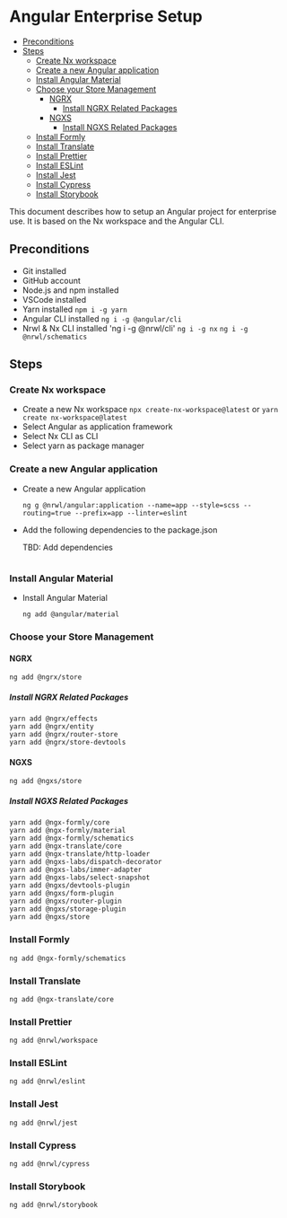 # Angular Enterprise Setup

<!-- @import "[TOC]" {cmd="toc" depthFrom=2 depthTo=6 orderedList=false} -->

<!-- code_chunk_output -->

- [Preconditions](#preconditions)
- [Steps](#steps)
  - [Create Nx workspace](#create-nx-workspace)
  - [Create a new Angular application](#create-a-new-angular-application)
  - [Install Angular Material](#install-angular-material)
  - [Choose your Store Management](#choose-your-store-management)
    - [NGRX](#ngrx)
      - [Install NGRX Related Packages](#install-ngrx-related-packages)
    - [NGXS](#ngxs)
      - [Install NGXS Related Packages](#install-ngxs-related-packages)
  - [Install Formly](#install-formly)
  - [Install Translate](#install-translate)
  - [Install Prettier](#install-prettier)
  - [Install ESLint](#install-eslint)
  - [Install Jest](#install-jest)
  - [Install Cypress](#install-cypress)
  - [Install Storybook](#install-storybook)

<!-- /code_chunk_output -->

This document describes how to setup an Angular project for enterprise use. It is based on the Nx workspace and the Angular CLI.

## Preconditions

- Git installed
- GitHub account
- Node.js and npm installed
- VSCode installed
- Yarn installed
  `npm i -g yarn`
- Angular CLI installed
  `ng i -g @angular/cli`
- Nrwl & Nx CLI installed
  'ng i -g @nrwl/cli'
  `ng i -g nx`
  `ng i -g @nrwl/schematics`

## Steps

### Create Nx workspace

- Create a new Nx workspace
  `npx create-nx-workspace@latest` or
  `yarn create nx-workspace@latest`
- Select Angular as application framework
- Select Nx CLI as CLI
- Select yarn as package manager

### Create a new Angular application

- Create a new Angular application

  `ng g @nrwl/angular:application --name=app --style=scss --routing=true --prefix=app --linter=eslint`

- Add the following dependencies to the package.json

  TBD: Add dependencies

  ```json

  ```

### Install Angular Material

- Install Angular Material

  `ng add @angular/material`

### Choose your Store Management

#### NGRX

`ng add @ngrx/store`

##### Install NGRX Related Packages

```shell
yarn add @ngrx/effects
yarn add @ngrx/entity
yarn add @ngrx/router-store
yarn add @ngrx/store-devtools
```

#### NGXS

`ng add @ngxs/store`

##### Install NGXS Related Packages

```shell
yarn add @ngx-formly/core
yarn add @ngx-formly/material
yarn add @ngx-formly/schematics
yarn add @ngx-translate/core
yarn add @ngx-translate/http-loader
yarn add @ngxs-labs/dispatch-decorator
yarn add @ngxs-labs/immer-adapter
yarn add @ngxs-labs/select-snapshot
yarn add @ngxs/devtools-plugin
yarn add @ngxs/form-plugin
yarn add @ngxs/router-plugin
yarn add @ngxs/storage-plugin
yarn add @ngxs/store

```

### Install Formly

`ng add @ngx-formly/schematics`

### Install Translate

`ng add @ngx-translate/core`

### Install Prettier

`ng add @nrwl/workspace`

### Install ESLint

`ng add @nrwl/eslint`

### Install Jest

`ng add @nrwl/jest`

### Install Cypress

`ng add @nrwl/cypress`

### Install Storybook

`ng add @nrwl/storybook`
